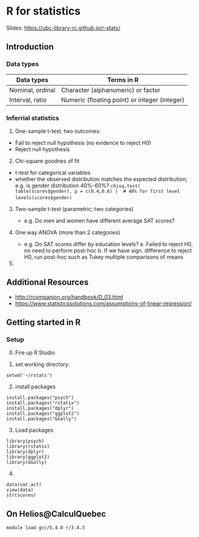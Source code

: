 

# R for statistics #

Slides: https://ubc-library-rc.github.io/r-stats/

## Introduction ##

### Data types ###

| Data types | Terms in R |
|--- |--- |
| Nominal, ordinal | Character (alphanumeric) or factor |
| Interval, ratio | Numeric (floating point) or integer (integer) |



### Inferrial statistics ###

1. One-sample t-test; two outcomes:
  - Fail to reject null hypothesis (no evidence to reject H0)
  - Reject null hypothesis

2. Chi-square goodnes of fit
  - t-test for categorical variables
  - whether the observed distribution matches the expected distribution; e.g. is gender distribution 40%-60%?
     ```chisq.test( table(scores$gender), p = c(0.4,0.6) )  # 40% for first level```
     ```levels(scores$gender)```

3. Two-sample t-test  (parametric; two categories)
   - e.g. Do men and women have different average SAT scores?

4. One way ANOVA (more than 2 categories)
   - e.g. Do SAT scores differ by education levels?
   a. Failed to reject H0, no need to perform post-hoc
   b. If we have sign. difference to reject H0, run post-hoc such as Tukey multiple comparisons of means
   

5. 






## Additional Resources ##

- http://rcompanion.org/handbook/D_03.html
- https://www.statisticssolutions.com/assumptions-of-linear-regression/




## Getting started in R ##

### Setup ###

0. Fire up R Studio

1. set working directory:
```
setwd('~/rstats')
```

2. install packages
```
install.packages("psych")
install.packages("rstatix")
install.packages("dplyr")
install.packages("ggplot2")
install.packages("GGally")
```

3. Load packages
```
library(psych)
library(rstatix)
library(dplyr)
library(ggplot2)
library(GGally)
```

4. 
```
data(sat.act)
view(data)
str(scores)
```




## On Helios@CalculQuebec ##

```module load gcc/5.4.0 r/3.4.3```
